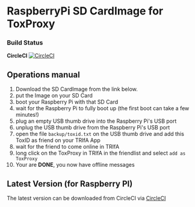# RaspberryPi SD CardImage for ToxProxy

### Build Status

**CircleCI** [![CircleCI](https://circleci.com/gh/zoff99/ToxBlinkenwall_raspi_lite_image/tree/toxproxy_01.svg?style=svg)](https://circleci.com/gh/zoff99/ToxBlinkenwall_raspi_lite_image/tree/toxproxy_01)<br>

## Operations manual

1) Download the SD CardImage from the link below.
2) put the Image on your SD Card
3) boot your Raspberry Pi with that SD Card
4) wait for the Raspberry Pi to fully boot up (the first boot can take a few minutes!)
5) plug an empty USB thumb drive into the Raspberry Pi's USB port
6) unplug the USB thumb drive from the Raspberry Pi's USB port
7) open the file ```backup/toxid.txt``` on the USB thumb drive and add this ToxID as friend on your TRIfA App
8) wait for the friend to come online in TRIfA
9) long click on the ToxProxy in TRIfA in the friendlist and select ```add as ToxProxy```
10) Your are **DONE**, you now have offline messages


## Latest Version (for Raspberry PI)

The latest version can be downloaded from CircleCI via [CircleCI](https://circleci.com/api/v1.1/project/github/zoff99/ToxBlinkenwall_raspi_lite_image/latest/artifacts/0/deploy/image-Raspbian-lite.zip?filter=successful&branch=toxproxy_01)
